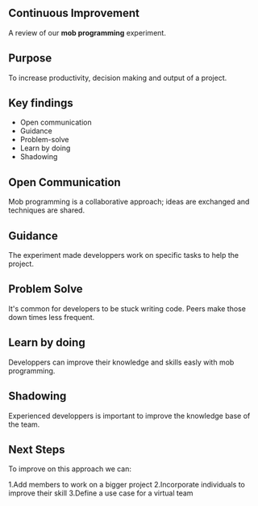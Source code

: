 ## Continuous Improvement
A review of our **mob programming** experiment.



## Purpose

To increase productivity, decision making and output of a project.



## Key findings

  - Open communication
  - Guidance
  - Problem-solve
  - Learn by doing
  - Shadowing


## Open Communication

Mob programming is a collaborative approach; ideas are exchanged and techniques are shared.


## Guidance

The experiment made developpers work on specific tasks to help the project.


## Problem Solve

It's common for developers to be stuck writing code. Peers make those down times less frequent.


## Learn by doing

Developpers can improve their knowledge and skills easly with mob programming.


## Shadowing

Experienced developpers is important to improve the knowledge base of the team.



## Next Steps

To improve on this approach we can: 

  1.Add members to work on a bigger project 
  2.Incorporate individuals to improve their skill
  3.Define a use case for a virtual team
